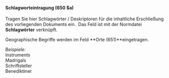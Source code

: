 #### Schlagworteintragung **(650 $a)**  

Tragen Sie hier Schlagwörter / Deskriptoren für die inhaltliche Erschließung des vorliegenden Dokuments ein.&nbsp; Das Feld ist mit der Normdatei **Schlagwörter** verknüpft.   
  
Geographische Begriffe werden im Feld **Orte (651)**eingetragen.  
  
_Beispiele:_  
Instruments   
Madrigals   
Schriftsteller   
Benediktiner